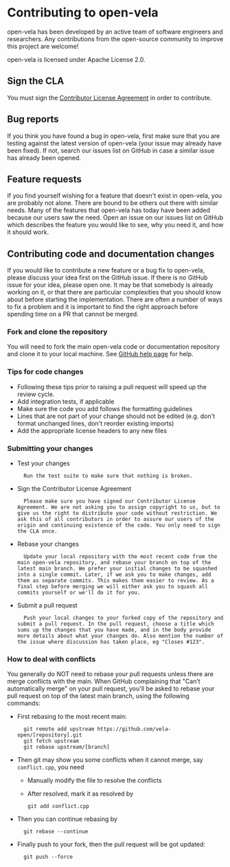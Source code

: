 Contributing to open-vela
==========================

open-vela has been developed by an active team of software engineers and researchers. Any contributions from the open-source community to improve this project are welcome!

open-vela is licensed under Apache License 2.0.

Sign the CLA
-----------------------

You must sign the [Contributor License Agreement](https://cla-assistant.io/open-vela/test-sync-2) in order to contribute.

Bug reports
-----------

If you think you have found a bug in open-vela, first make sure that you are testing against the latest version of open-vela (your issue may already have been fixed). 
If not, search our issues list on GitHub in case a similar issue has already been opened.


Feature requests
----------------

If you find yourself wishing for a feature that doesn't exist in open-vela, you are probably not alone. There are bound to be others out there with similar needs. Many of the features that open-vela has today have been added because our users saw the need. 
Open an issue on our issues list on GitHub which describes the feature you would like to see, why you need it, and how it should work.


Contributing code and documentation changes
-------------------------------------------

If you would like to contribute a new feature or a bug fix to open-vela, please discuss your idea first on the GitHub issue. If there is no GitHub issue for your idea, please open one. It may be that somebody is already working on it, or that there are particular complexities that you should know about before starting the implementation. There are often a number of ways to fix a problem and it is important to find the right approach before spending time on a PR that cannot be merged.

### Fork and clone the repository

You will need to fork the main open-vela code or documentation repository and clone it to your local machine. See [GitHub help page](https://docs.github.com/en/pull-requests/collaborating-with-pull-requests/working-with-forks/fork-a-repo) for help.

### Tips for code changes

* Following these tips prior to raising a pull request will speed up the review cycle.
* Add integration tests, if applicable
* Make sure the code you add follows the formatting guidelines
* Lines that are not part of your change should not be edited (e.g. don't format unchanged lines, don't reorder existing imports)
* Add the appropriate license headers to any new files

### Submitting your changes

* Test your changes
   
        Run the test suite to make sure that nothing is broken.

* Sign the Contributor License Agreement
   
        Please make sure you have signed our Contributor License Agreement. We are not asking you to assign copyright to us, but to give us the right to distribute your code without restriction. We ask this of all contributors in order to assure our users of the origin and continuing existence of the code. You only need to sign the CLA once.

* Rebase your changes
   
        Update your local repository with the most recent code from the main open-vela repository, and rebase your branch on top of the latest main branch. We prefer your initial changes to be squashed into a single commit. Later, if we ask you to make changes, add them as separate commits. This makes them easier to review. As a final step before merging we will either ask you to squash all commits yourself or we'll do it for you.

* Submit a pull request
   
        Push your local changes to your forked copy of the repository and submit a pull request. In the pull request, choose a title which sums up the changes that you have made, and in the body provide more details about what your changes do. Also mention the number of the issue where discussion has taken place, eg "Closes #123".


### How to deal with conflicts

You generally do NOT need to rebase your pull requests unless there are merge conflicts with the main. When GitHub complaining that "Can’t automatically merge" on your pull request, you'll be asked to rebase your pull request on top of the latest main branch, using the following commands:

* First rebasing to the most recent main:

        git remote add upstream https://github.com/vela-open/[repository].git
        git fetch upstream
        git rebase upstream/[branch]

* Then git may show you some conflicts when it cannot merge, say `conflict.cpp`, you need
  - Manually modify the file to resolve the conflicts
  - After resolved, mark it as resolved by

        git add conflict.cpp

* Then you can continue rebasing by

        git rebase --continue

* Finally push to your fork, then the pull request will be got updated:

        git push --force
